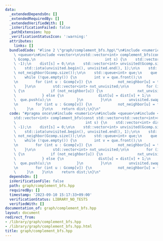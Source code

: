 ```yaml
---
data:
  _extendedDependsOn: []
  _extendedRequiredBy: []
  _extendedVerifiedWith: []
  _isVerificationFailed: false
  _pathExtension: hpp
  _verificationStatusIcon: ':warning:'
  attributes:
    links: []
  bundledCode: "#line 2 \"graph/complement_bfs.hpp\"\n#include <numeric>\n#include\
    \ <queue>\n#include <vector>\n\nstd::vector<int> complement_bfs(const std::vector<std::vector<int>>&\
    \ Gcomp,\n                                int s) {\n    std::vector<int> dist(Gcomp.size(),\
    \ -1);\n    dist[s] = 0;\n\n    std::vector<int> unvisited(Gcomp.size() - 1);\n\
    \    std::iota(unvisited.begin(), unvisited.end(), 1);\n\n    std::vector<bool>\
    \ not_neighbor(Gcomp.size());\n\n    std::queue<int> que;\n    que.push(s);\n\n\
    \    while (!que.empty()) {\n        int v = que.front();\n        que.pop();\n\
    \n        for (int u : Gcomp[v]) {\n            not_neighbor[u] = true;\n    \
    \    }\n\n        std::vector<int> nxt_unvisited;\n\n        for (int u : unvisited)\
    \ {\n            if (not_neighbor[u]) {\n                nxt_unvisited.push_back(u);\n\
    \            } else {\n                dist[u] = dist[v] + 1;\n              \
    \  que.push(u);\n            }\n        }\n\n        unvisited.swap(nxt_unvisited);\n\
    \n        for (int u : Gcomp[v]) {\n            not_neighbor[u] = false;\n   \
    \     }\n    }\n\n    return dist;\n}\n"
  code: "#pragma once\n#include <numeric>\n#include <queue>\n#include <vector>\n\n\
    std::vector<int> complement_bfs(const std::vector<std::vector<int>>& Gcomp,\n\
    \                                int s) {\n    std::vector<int> dist(Gcomp.size(),\
    \ -1);\n    dist[s] = 0;\n\n    std::vector<int> unvisited(Gcomp.size() - 1);\n\
    \    std::iota(unvisited.begin(), unvisited.end(), 1);\n\n    std::vector<bool>\
    \ not_neighbor(Gcomp.size());\n\n    std::queue<int> que;\n    que.push(s);\n\n\
    \    while (!que.empty()) {\n        int v = que.front();\n        que.pop();\n\
    \n        for (int u : Gcomp[v]) {\n            not_neighbor[u] = true;\n    \
    \    }\n\n        std::vector<int> nxt_unvisited;\n\n        for (int u : unvisited)\
    \ {\n            if (not_neighbor[u]) {\n                nxt_unvisited.push_back(u);\n\
    \            } else {\n                dist[u] = dist[v] + 1;\n              \
    \  que.push(u);\n            }\n        }\n\n        unvisited.swap(nxt_unvisited);\n\
    \n        for (int u : Gcomp[v]) {\n            not_neighbor[u] = false;\n   \
    \     }\n    }\n\n    return dist;\n}\n"
  dependsOn: []
  isVerificationFile: false
  path: graph/complement_bfs.hpp
  requiredBy: []
  timestamp: '2023-09-10 15:17:33+09:00'
  verificationStatus: LIBRARY_NO_TESTS
  verifiedWith: []
documentation_of: graph/complement_bfs.hpp
layout: document
redirect_from:
- /library/graph/complement_bfs.hpp
- /library/graph/complement_bfs.hpp.html
title: graph/complement_bfs.hpp
---
```

